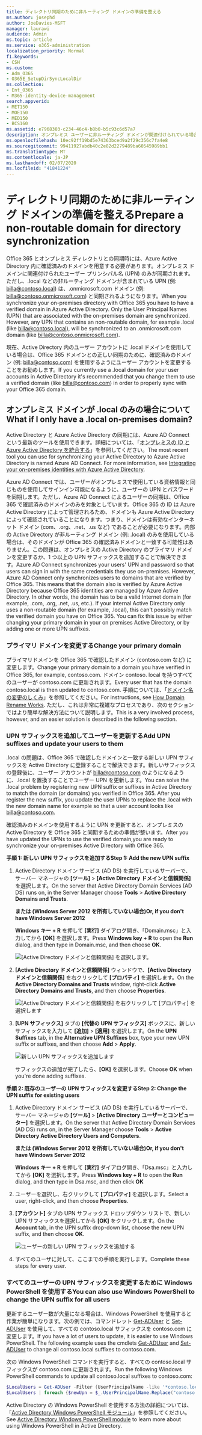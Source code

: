 ```yaml
---
title: ディレクトリ同期のために非ルーティング ドメインの準備を整える
ms.author: josephd
author: JoeDavies-MSFT
manager: laurawi
audience: Admin
ms.topic: article
ms.service: o365-administration
localization_priority: Normal
f1.keywords:
- CSH
ms.custom:
- Adm_O365
- O365E_SetupDirSyncLocalDir
ms.collection:
- Ent_O365
- M365-identity-device-management
search.appverid:
- MET150
- MOE150
- MED150
- BCS160
ms.assetid: e7968303-c234-46c4-b8b0-b5c93c6d57a7
description: オンプレミス ユーザーに非ルーティング ドメインが関連付けられている場合、Office 365 との同期前に実行する手順について説明します。
ms.openlocfilehash: 10ec92ff19bd5e74363bced9a2f29c356c7fa4e8
ms.sourcegitcommit: 99411927abdb40c2e82d2279489ba60545989bb1
ms.translationtype: MT
ms.contentlocale: ja-JP
ms.lasthandoff: 02/07/2020
ms.locfileid: "41841224"
---
```

# <a name="prepare-a-non-routable-domain-for-directory-synchronization"></a><span data-ttu-id="91146-103">ディレクトリ同期のために非ルーティング ドメインの準備を整える</span><span class="sxs-lookup"><span data-stu-id="91146-103">Prepare a non-routable domain for directory synchronization</span></span>
<span data-ttu-id="91146-p101">Office 365 とオンプレミス ディレクトリとの同期時には、Azure Active Directory 内に確認済みのドメインを用意する必要があります。オンプレミス ドメインに関連付けられたユーザー プリンシパル名 (UPN) のみが同期されます。ただし、.local などの非ルーティング ドメインが含まれている UPN (例: billa@contoso.local) は、.onmicrosoft.com ドメイン (例: billa@contoso.onmicrosoft.com) と同期されるようになります。</span><span class="sxs-lookup"><span data-stu-id="91146-p101">When you synchronize your on-premises directory with Office 365 you have to have a verified domain in Azure Active Directory. Only the User Principal Names (UPN) that are associated with the on-premises domain are synchronized. However, any UPN that contains an non-routable domain, for example .local (like billa@contoso.local), will be synchronized to an .onmicrosoft.com domain (like billa@contoso.onmicrosoft.com).</span></span> 

<span data-ttu-id="91146-107">現在、Active Directory 内のユーザー アカウントに .local ドメインを使用している場合は、Office 365 ドメインとの正しい同期のために、確認済みのドメイン (例: billa@contoso.com) を使用するようにユーザー アカウントを変更することをお勧めします。</span><span class="sxs-lookup"><span data-stu-id="91146-107">If you currently use a .local domain for your user accounts in Active Directory it's recommended that you change them to use a verified domain (like billa@contoso.com) in order to properly sync with your Office 365 domain.</span></span>
  
## <a name="what-if-i-only-have-a-local-on-premises-domain"></a><span data-ttu-id="91146-108">オンプレミス ドメインが .local のみの場合について</span><span class="sxs-lookup"><span data-stu-id="91146-108">What if I only have a .local on-premises domain?</span></span>

<span data-ttu-id="91146-p102">Active Directory と Azure Active Directory の同期には、Azure AD Connect という最新のツールを使用できます。詳細については、「[オンプレミスの ID と Azure Active Directory を統合する](https://docs.microsoft.com/azure/architecture/reference-architectures/identity/azure-ad)」を参照してください。</span><span class="sxs-lookup"><span data-stu-id="91146-p102">The most recent tool you can use for synchronizing your Active Directory to Azure Active Directory is named Azure AD Connect. For more information, see [Integrating your on-premises identities with Azure Active Directory](https://docs.microsoft.com/azure/architecture/reference-architectures/identity/azure-ad).</span></span>
  
<span data-ttu-id="91146-p103">Azure AD Connect では、ユーザーがオンプレミスで使用している資格情報と同じものを使用してサインイン可能になるように、ユーザーの UPN とパスワードを同期します。ただし、Azure AD Connect によるユーザーの同期は、Office 365 で確認済みのドメインのみを対象としています。Office 365 の ID は Azure Active Directory によって管理されるため、ドメインも Azure Active Directory によって確認されていることになります。つまり、ドメインは有効なインターネット ドメイン (com、.org、.net、.us など) であることが必要になります。内部の Active Directory が非ルーティング ドメイン (例: .local) のみを使用している場合は、そのドメインが Office 365 の確認済みドメインと一致する可能性はありません。この問題は、オンプレミスの Active Directory のプライマリ ドメインを変更するか、1 つ以上の UPN サフィックスを追加することで解決できます。</span><span class="sxs-lookup"><span data-stu-id="91146-p103">Azure AD Connect synchronizes your users' UPN and password so that users can sign in with the same credentials they use on-premises. However, Azure AD Connect only synchronizes users to domains that are verified by Office 365. This means that the domain also is verified by Azure Active Directory because Office 365 identities are managed by Azure Active Directory. In other words, the domain has to be a valid Internet domain (for example, .com, .org, .net, .us, etc.). If your internal Active Directory only uses a non-routable domain (for example, .local), this can't possibly match the verified domain you have on Office 365. You can fix this issue by either changing your primary domain in your on premises Active Directory, or by adding one or more UPN suffixes.</span></span>
  
### <a name="change-your-primary-domain"></a><span data-ttu-id="91146-117">**プライマリ ドメインを変更する**</span><span class="sxs-lookup"><span data-stu-id="91146-117">**Change your primary domain**</span></span>

<span data-ttu-id="91146-118">プライマリドメインを Office 365 で確認したドメイン (contoso.com など) に変更します。</span><span class="sxs-lookup"><span data-stu-id="91146-118">Change your primary domain to a domain you have verified in Office 365, for example, contoso.com.</span></span> <span data-ttu-id="91146-119">ドメイン contoso. local を持つすべてのユーザーが contoso.com に更新されます。</span><span class="sxs-lookup"><span data-stu-id="91146-119">Every user that has the domain contoso.local is then updated to contoso.com.</span></span> <span data-ttu-id="91146-120">手順については、「[ドメイン名の変更のしくみ](https://go.microsoft.com/fwlink/p/?LinkId=624174)」を参照してください。</span><span class="sxs-lookup"><span data-stu-id="91146-120">For instructions, see [How Domain Rename Works](https://go.microsoft.com/fwlink/p/?LinkId=624174).</span></span> <span data-ttu-id="91146-121">ただし、これは非常に複雑なプロセスであり、次のセクションではより簡単な解決方法について説明します。</span><span class="sxs-lookup"><span data-stu-id="91146-121">This is a very involved process, however, and an easier solution is described in the following section.</span></span>
  
### <a name="add-upn-suffixes-and-update-your-users-to-them"></a><span data-ttu-id="91146-122">**UPN サフィックスを追加してユーザーを更新する**</span><span class="sxs-lookup"><span data-stu-id="91146-122">**Add UPN suffixes and update your users to them**</span></span>

<span data-ttu-id="91146-p105">.local の問題は、Office 365 で確認したドメインと一致する新しい UPN サフィックスを Active Directory に登録することで解決できます。新しいサフィックスの登録後に、ユーザー アカウントが billa@contoso.com のようになるように、.local を置換することでユーザー UPN を更新します。</span><span class="sxs-lookup"><span data-stu-id="91146-p105">You can solve the .local problem by registering new UPN suffix or suffixes in Active Directory to match the domain (or domains) you verified in Office 365. After you register the new suffix, you update the user UPNs to replace the .local with the new domain name for example so that a user account looks like billa@contoso.com.</span></span>
  
<span data-ttu-id="91146-125">確認済みのドメインを使用するように UPN を更新すると、オンプレミスの Active Directory を Office 365 と同期するための準備が整います。</span><span class="sxs-lookup"><span data-stu-id="91146-125">After you have updated the UPNs to use the verified domain,you are ready to synchronize your on-premises Active Directory with Office 365.</span></span>
  
 <span data-ttu-id="91146-126">**手順 1: 新しい UPN サフィックスを追加する**</span><span class="sxs-lookup"><span data-stu-id="91146-126">**Step 1: Add the new UPN suffix**</span></span>
  
1. <span data-ttu-id="91146-127">Active Directory ドメイン サービス (AD DS) を実行しているサーバーで、サーバー マネージャの **[ツール]** \> **[Active Directory ドメインと信頼関係]** を選択します。</span><span class="sxs-lookup"><span data-stu-id="91146-127">On the server that Active Directory Domain Services (AD DS) runs on, in the Server Manager choose **Tools** \> **Active Directory Domains and Trusts**.</span></span>
    
    <span data-ttu-id="91146-128">**または (Windows Server 2012 を所有していない場合)**</span><span class="sxs-lookup"><span data-stu-id="91146-128">**Or, if you don't have Windows Server 2012**</span></span>
    
    <span data-ttu-id="91146-129">**Windows キー + R** を押して **[実行]** ダイアログ開き、「Domain.msc」と入力してから **[OK]** を選択します。</span><span class="sxs-lookup"><span data-stu-id="91146-129">Press **Windows key + R** to open the **Run** dialog, and then type in Domain.msc, and then choose **OK**.</span></span>
    
    ![[Active Directory ドメインと信頼関係] を選択します。](media/46b6e007-9741-44af-8517-6f682e0ac974.png)
  
2. <span data-ttu-id="91146-131">**[Active Directory ドメインと信頼関係]** ウィンドウで、**[Active Directory ドメインと信頼関係]** を右クリックして **[プロパティ]** を選択します。</span><span class="sxs-lookup"><span data-stu-id="91146-131">On the **Active Directory Domains and Trusts** window, right-click **Active Directory Domains and Trusts**, and then choose **Properties**.</span></span>
    
    ![[Active Directory ドメインと信頼関係] を右クリックして [プロパティ] を選択します](media/39d20812-ffb5-4ba9-8d7b-477377ac360d.png)
  
3. <span data-ttu-id="91146-133">**[UPN サフィックス]** タブの **[代替の UPN サフィックス]** ボックスに、新しいサフィックスを入力して **[追加]** \> **[適用]** を選択します。</span><span class="sxs-lookup"><span data-stu-id="91146-133">On the **UPN Suffixes** tab, in the **Alternative UPN Suffixes** box, type your new UPN suffix or suffixes, and then choose **Add** \> **Apply**.</span></span>
    
    ![新しい UPN サフィックスを追加します](media/a4aaf919-7adf-469a-b93f-83ef284c0915.PNG)
  
    <span data-ttu-id="91146-135">サフィックスの追加が完了したら、**[OK]** を選択します。</span><span class="sxs-lookup"><span data-stu-id="91146-135">Choose **OK** when you're done adding suffixes.</span></span> 
    
 <span data-ttu-id="91146-136">**手順 2: 既存のユーザーの UPN サフィックスを変更する**</span><span class="sxs-lookup"><span data-stu-id="91146-136">**Step 2: Change the UPN suffix for existing users**</span></span>
  
1. <span data-ttu-id="91146-137">Active Directory ドメイン サービス (AD DS) を実行しているサーバーで、サーバー マネージャの **[ツール]** \> **[Active Directory ユーザーとコンピューター]** を選択します。</span><span class="sxs-lookup"><span data-stu-id="91146-137">On the server that Active Directory Domain Services (AD DS) runs on, in the Server Manager choose **Tools** \> **Active Directory Active Directory Users and Computers**.</span></span>
    
    <span data-ttu-id="91146-138">**または (Windows Server 2012 を所有していない場合)**</span><span class="sxs-lookup"><span data-stu-id="91146-138">**Or, if you don't have Windows Server 2012**</span></span>
    
    <span data-ttu-id="91146-139">**Windows キー + R** を押して **[実行]** ダイアログ開き、「Dsa.msc」と入力してから **[OK]** を選択します。</span><span class="sxs-lookup"><span data-stu-id="91146-139">Press **Windows key + R** to open the **Run** dialog, and then type in Dsa.msc, and then click **OK**</span></span>
    
2. <span data-ttu-id="91146-140">ユーザーを選択し、右クリックして **[プロパティ]** を選択します。</span><span class="sxs-lookup"><span data-stu-id="91146-140">Select a user, right-click, and then choose **Properties**.</span></span>
    
3. <span data-ttu-id="91146-141">**[アカウント]** タブの UPN サフィックス ドロップダウン リストで、新しい UPN サフィックスを選択してから **[OK]** をクリックします。</span><span class="sxs-lookup"><span data-stu-id="91146-141">On the **Account** tab, in the UPN suffix drop-down list, choose the new UPN suffix, and then choose **OK**.</span></span>
    
    ![ユーザーの新しい UPN サフィックスを追加する](media/54876751-49f0-48cc-b864-2623c4835563.png)
  
4. <span data-ttu-id="91146-143">すべてのユーザに対して、ここまでの手順を実行します。</span><span class="sxs-lookup"><span data-stu-id="91146-143">Complete these steps for every user.</span></span>
    
   
### <a name="you-can-also-use-windows-powershell-to-change-the-upn-suffix-for-all-users"></a><span data-ttu-id="91146-144">**すべてのユーザーの UPN サフィックスを変更するために Windows PowerShell を使用する**</span><span class="sxs-lookup"><span data-stu-id="91146-144">**You can also use Windows PowerShell to change the UPN suffix for all users**</span></span>

<span data-ttu-id="91146-p106">更新するユーザー数が大量になる場合は、Windows PowerShell を使用すると作業が簡単になります。次の例では、コマンドレット [Get-ADUser](https://go.microsoft.com/fwlink/p/?LinkId=624312) と [Set-ADUser](https://go.microsoft.com/fwlink/p/?LinkId=624313) を使用して、すべての contoso.local サフィックスを contoso.com に変更します。</span><span class="sxs-lookup"><span data-stu-id="91146-p106">If you have a lot of users to update, it is easier to use Windows PowerShell. The following example uses the cmdlets [Get-ADUser](https://go.microsoft.com/fwlink/p/?LinkId=624312) and [Set-ADUser](https://go.microsoft.com/fwlink/p/?LinkId=624313) to change all contoso.local suffixes to contoso.com.</span></span> 

<span data-ttu-id="91146-147">次の Windows PowerShell コマンドを実行すると、すべての contoso.local サフィックスが contoso.com に更新されます。</span><span class="sxs-lookup"><span data-stu-id="91146-147">Run the following Windows PowerShell commands to update all contoso.local suffixes to contoso.com:</span></span>
    
  ```powershell
  $LocalUsers = Get-ADUser -Filter {UserPrincipalName -like '*contoso.local'} -Properties userPrincipalName -ResultSetSize $null
  $LocalUsers | foreach {$newUpn = $_.UserPrincipalName.Replace("contoso.local","contoso.com"); $_ | Set-ADUser -UserPrincipalName $newUpn}
  ```

<span data-ttu-id="91146-148">Active Directory の Windows PowerShell を使用する方法の詳細については、「[Active Directory Windows PowerShell モジュール](https://go.microsoft.com/fwlink/p/?LinkId=624314)」を参照してください。</span><span class="sxs-lookup"><span data-stu-id="91146-148">See [Active Directory Windows PowerShell module](https://go.microsoft.com/fwlink/p/?LinkId=624314) to learn more about using Windows PowerShell in Active Directory.</span></span> 


